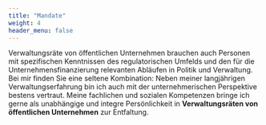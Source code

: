```yaml
---
title: "Mandate"
weight: 4
header_menu: false
---
```

Verwaltungsräte von öffentlichen Unternehmen brauchen auch Personen mit spezifischen Kenntnissen des regulatorischen Umfelds und den für die Unternehmensfinanzierung relevanten Abläufen in Politik und Verwaltung. Bei mir finden Sie eine seltene Kombination: Neben meiner langjährigen Verwaltungserfahrung bin ich auch mit der unternehmerischen Perspektive bestens vertraut. Meine fachlichen und sozialen Kompetenzen bringe ich gerne als unabhängige und integre Persönlichkeit in **Verwaltungsräten von öffentlichen Unternehmen** zur Entfaltung. 
